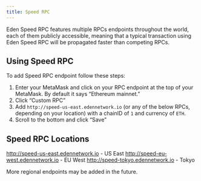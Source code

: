 ```yaml
---
title: Speed RPC
---
```


Eden Speed RPC features multiple RPCs endpoints throughout the world, each of them publicly accessible, meaning that a typical transaction using Eden Speed RPC will be propagated faster than competing RPCs.


## Using Speed RPC

To add Speed RPC endpoint follow these steps:

1. Enter your MetaMask and click on your RPC endpoint at the top of your MetaMask. By default it says “Ethereum mainnet.”
2. Click “Custom RPC”
3. Add `http://speed-us-east.edennetwork.io` (or any of the below RPCs, depending on your location) with a chainID of `1` and currency of `ETH`.
4. Scroll to the bottom and click “Save”

## Speed RPC Locations

http://speed-us-east.edennetwork.io - US East
http://speed-eu-west.edennetwork.io - EU West
http://speed-tokyo.edennetwork.io - Tokyo

More regional endpoints may be added in the future.

